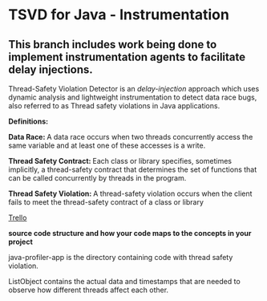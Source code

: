 # TSVD for Java - Instrumentation

## This branch includes work being done to implement instrumentation agents to facilitate delay injections.

Thread-Safety Violation Detector is an <i>delay-injection</i> approach which uses dynamic analysis and lightweight instrumentation to detect data race bugs, also referred to as Thread safety violations in Java applications.

<b>Definitions: </b>

<b>Data Race: </b> A data race occurs when two threads concurrently access the same variable and at least one of these accesses is a write.

<b>Thread Safety Contract: </b> Each class or library specifies, sometimes implicitly, a thread-safety contract that determines the set of functions that can be called concurrently by threads in the program.

<b>Thread Safety Violation: </b> A thread-safety violation occurs when the client fails to meet the thread-safety contract of a class or library



[Trello](https://trello.com/b/UcUVXC8C/ecs251-synapse)

<b>source code structure and how your code maps to the concepts in your project </b>

java-profiler-app is the directory containing code with thread safety violation. 

ListObject contains the actual data and timestamps that are needed to observe how different threads affect each other.
